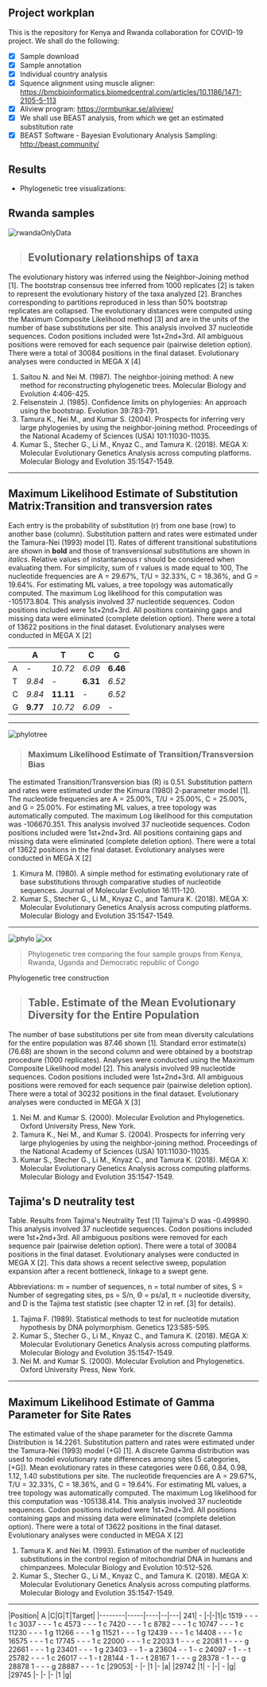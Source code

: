 ## Project workplan
This is the repository for Kenya and Rwanda collaboration for COVID-19 project.
We shall do the following:
- [x] Sample download
- [x] Sample annotation
- [x] Individual country analysis
- [x] Squence alignment using muscle aligner: https://bmcbioinformatics.biomedcentral.com/articles/10.1186/1471-2105-5-113
- [x] Aliview program: https://ormbunkar.se/aliview/
- [x] We shall use BEAST analysis, from which we get an estimated substitution rate
- [x] BEAST Software - Bayesian Evolutionary Analysis Sampling: http://beast.community/

## Results
- Phylogenetic tree visualizations: 
## Rwanda samples
![rwandaOnlyData](https://github.com/javanOkendo/KenyaRwandaCollaboration/blob/main/Figures/RwandaOnlyData.png)
> ## Evolutionary relationships of taxa 
The evolutionary history was inferred using the Neighbor-Joining method [1]. The bootstrap consensus tree inferred from 1000 replicates [2] is taken to represent the evolutionary history of the taxa analyzed [2]. Branches corresponding to partitions reproduced in less than 50% bootstrap replicates are collapsed. The evolutionary distances were computed using the Maximum Composite Likelihood method [3] and are in the units of the number of base substitutions per site. This analysis involved 37 nucleotide sequences. Codon positions included were 1st+2nd+3rd. All ambiguous positions were removed for each sequence pair (pairwise deletion option). There were a total of 30084 positions in the final dataset. Evolutionary analyses were conducted in MEGA X [4]

1. Saitou N. and Nei M. (1987). The neighbor-joining method: A new method for reconstructing phylogenetic trees. Molecular Biology and Evolution 4:406-425.
2. Felsenstein J. (1985). Confidence limits on phylogenies: An approach using the bootstrap. Evolution 39:783-791.
3. Tamura K., Nei M., and Kumar S. (2004). Prospects for inferring very large phylogenies by using the neighbor-joining method. Proceedings of the National Academy of Sciences (USA) 101:11030-11035.
4. Kumar S., Stecher G., Li M., Knyaz C., and Tamura K. (2018). MEGA X: Molecular Evolutionary Genetics Analysis across computing platforms. Molecular Biology and Evolution 35:1547-1549.
----------------------------------------------------------------------
## Maximum Likelihood Estimate of Substitution Matrix:Transition and transversion rates
Each entry is the probability of substitution (r) from one base (row) to another base (column). Substitution pattern and rates were estimated under the Tamura-Nei (1993) model [1]. Rates of different transitional substitutions are shown in **bold** and those of transversionsal substitutions are shown in *italics*. Relative values of instantaneous r should be considered when evaluating them. For simplicity, sum of r values is made equal to 100, The nucleotide frequencies are A = 29.67%, T/U = 32.33%, C = 18.36%, and G = 19.64%. For estimating ML values, a tree topology was automatically computed. The maximum Log likelihood for this computation was -105173.804. This analysis involved 37 nucleotide sequences. Codon positions included were 1st+2nd+3rd. All positions containing gaps and missing data were eliminated (complete deletion option). There were a total of 13622 positions in the final dataset. Evolutionary analyses were conducted in MEGA X [2]

||A|T|C|G|
|-----------|--------|--------------|--------|---|
|A|-|*10.72*|*6.09*|**6.46**|
|T|*9.84*|-|**6.31**|*6.52*|
|C| *9.84*|**11.11** |- | *6.52*|
|G| **9.77**|*10.72* |*6.09* |- |

---------------------------------------------------------------------------------------------------------------------

![phylotree](https://github.com/javanOkendo/KenyaRwandaCollaboration/blob/main/Figures/boostrapTreeNewic.png)
> ### Maximum Likelihood Estimate of Transition/Transversion Bias 
The estimated Transition/Transversion bias (R) is 0.51. Substitution pattern and rates were estimated under the Kimura (1980) 2-parameter model [1]. The nucleotide frequencies are A = 25.00%, T/U = 25.00%, C = 25.00%, and G = 25.00%. For estimating ML values, a tree topology was automatically computed. The maximum Log likelihood for this computation was -106670.351. This analysis involved 37 nucleotide sequences. Codon positions included were 1st+2nd+3rd. All positions containing gaps and missing data were eliminated (complete deletion option). There were a total of 13622 positions in the final dataset. Evolutionary analyses were conducted in MEGA X [2] 


1. Kimura M. (1980). A simple method for estimating evolutionary rate of base substitutions through comparative studies of nucleotide sequences. Journal of Molecular Evolution 16:111-120.
2. Kumar S., Stecher G., Li M., Knyaz C., and Tamura K. (2018). MEGA X: Molecular Evolutionary Genetics Analysis across computing platforms. Molecular Biology and Evolution 35:1547-1549.
------------------------------------------------------------------------------------
![phylo](https://github.com/javanOkendo/KenyaRwandaCollaboration/blob/main/Figures/boostrapTreeNewiccr.png)
![xx](https://github.com/javanOkendo/KenyaRwandaCollaboration/blob/main/Figures/boostrapTreeNewicseccircle.png)

> Phylogenetic tree comparing the four sample groups from Kenya, Rwanda, Uganda and Democratic republic of Congo

Phylogenetic tree construction
> ## Table. Estimate of the Mean Evolutionary Diversity for the Entire Population
The number of base substitutions per site from mean diversity calculations for the entire population was 87.46 shown  [1]. Standard error estimate(s) (76.68) are shown in the second column and were obtained by a bootstrap procedure (1000 replicates). Analyses were conducted using the Maximum Composite Likelihood model [2]. This analysis involved 99 nucleotide sequences. Codon positions included were 1st+2nd+3rd. All ambiguous positions were removed for each sequence pair (pairwise deletion option). There were a total of 30232 positions in the final dataset. Evolutionary analyses were conducted in MEGA X [3]

1. Nei M. and Kumar S. (2000). Molecular Evolution and Phylogenetics. Oxford University Press, New York.
2. Tamura K., Nei M., and Kumar S. (2004). Prospects for inferring very large phylogenies by using the neighbor-joining method. Proceedings of the National Academy of Sciences (USA) 101:11030-11035.
3. Kumar S., Stecher G., Li M., Knyaz C., and Tamura K. (2018). MEGA X: Molecular Evolutionary Genetics Analysis across computing platforms. Molecular Biology and Evolution 35:1547-1549.

## Tajima's D neutrality test

Table. Results from Tajima's Neutrality Test [1]
Tajima's D was -0.499890. This analysis involved 37 nucleotide sequences. Codon positions included were 1st+2nd+3rd. All ambiguous positions were removed for each sequence pair (pairwise deletion option). There were a total of 30084 positions in the final dataset. Evolutionary analyses were conducted in MEGA X [2]. This data shows a recent selective sweep, population expansion after a recent bottleneck, linkage to a swept gene.

Abbreviations: m = number of sequences, n = total number of sites, S = Number of segregating sites, ps = S/n, Θ = ps/a1, π = nucleotide diversity, and D is the Tajima test statistic (see chapter 12 in ref. [3] for details).

1. Tajima F. (1989). Statistical methods to test for nucleotide mutation hypothesis by DNA polymorphism. Genetics 123:585-595.
2. Kumar S., Stecher G., Li M., Knyaz C., and Tamura K. (2018). MEGA X: Molecular Evolutionary Genetics Analysis across computing platforms. Molecular Biology and Evolution 35:1547-1549.
3. Nei M. and Kumar S. (2000). Molecular Evolution and Phylogenetics. Oxford University Press, New York.
--------------------------------------------------------------------------------------------------------------------------------------
## Maximum Likelihood Estimate of Gamma Parameter for Site Rates 

The estimated value of the shape parameter for the discrete Gamma Distribution is 14.2261. Substitution pattern and rates were estimated under the Tamura-Nei (1993) model (+G) [1]. A discrete Gamma distribution was used to model evolutionary rate differences among sites (5 categories, [+G]). Mean evolutionary rates in these categories were 0.66, 0.84, 0.98, 1.12, 1.40 substitutions per site. The nucleotide frequencies are A = 29.67%, T/U = 32.33%, C = 18.36%, and G = 19.64%. For estimating ML values, a tree topology was automatically computed. The maximum Log likelihood for this computation was -105138.414. This analysis involved 37 nucleotide sequences. Codon positions included were 1st+2nd+3rd. All positions containing gaps and missing data were eliminated (complete deletion option). There were a total of 13622 positions in the final dataset. Evolutionary analyses were conducted in MEGA X [2] 

1. Tamura K. and Nei M. (1993). Estimation of the number of nucleotide substitutions in the control region of mitochondrial DNA in humans and chimpanzees. Molecular Biology and Evolution 10:512-526.
2. Kumar S., Stecher G., Li M., Knyaz C., and Tamura K. (2018). MEGA X: Molecular Evolutionary Genetics Analysis across computing platforms. Molecular Biology and Evolution 35:1547-1549.

-----------------------------------------------------------------------------
|Position|	A	|C|G|T|Target|
|--------|-----|----|--|---|
241|	-	|-|-|1|c
1519	-	-	-	1	c
3037	-	-	-	1	c
4573	-	-	-	1	c
7420	-	-	-	1	c
8782	-	-	-	1	c
10747	-	-	-	1	c
11230	-	-	-	1	g
11266	-	-	-	1	g
11521	-	-	-	1	g
12439	-	-	-	1	c
14408	-	-	-	1	c
16575	-	-	-	1	c
17745	-	-	-	1	c
22000	-	-	-	1	c
22033	1	-	-	-	c
22081	1	-	-	-	g
22661	-	-	-	1	g
23401	-	-	-	1	g
23403	-	-	1	-	a
23604	-	-	1	-	c
24097	-	1	-	-	t
25782	-	-	-	1	c
26017	-	-	1	-	t
28144	-	1	-	-	t
28167	1	-	-	-	g
28378	-	1	-	-	g
28878	1	-	-	-	g
28887	-	-	-	1	c
|29053|	-	|-	|1	|-	|a|
|29742	|1|	-	|-|	-	|g|
|29745	|-	|-	|-	|1	|g|


